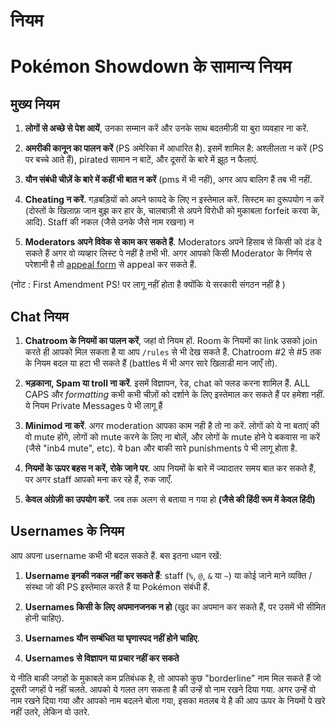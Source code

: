 # नियम

# Pokémon Showdown के सामान्य नियम

## मुख्य नियम

1. **लोगों से अच्छे से पेश आयें**, उनका सम्मान करें और उनके साथ बदतमीज़ी या बुरा व्यवहार ना करें.

2. **अमरीकी कानून का पालन करें** (PS अमेरिका में आधारित है). इसमें शामिल है: अश्लीलता न करें (PS पर बच्चे आते हैं), pirated सामान न बाटें, और दूसरों के बारे में झूठ न फैलाएं.

3. **यौन संबंधी चीज़ें के बारे में कहीं भी बात न करें** (pms में भी नहीं), अगर आप बालिग हैं तब भी नहीं.

4. **Cheating न करें**. गड़बड़ियों को अपने फायदे के लिए न इस्तेमाल करें. सिस्टम का दुरूपयोग न करें (दोस्तों के खिलाफ़ जान बुझ कर हार के, चालबाज़ी से अपने विरोधी को मुकाबला forfeit करवा के, आदि). Staff की नकल (जैसे उनके जैसे नाम रखना) न 

5. **Moderators अपने विवेक से काम कर सकते हैं**. Moderators अपने हिसाब से किसी को दंड दे सकते हैं अगर वो व्यव्हार लिस्ट पे नहीं है तभी भी. अगर आपको किसी Moderator के निर्णय से परेशानी है तो [appeal form](https://play.pokemonshowdown.com/view-help-request--appeal) से appeal कर सकते हैं.

(नोट : First Amendment PS! पर लागू नहीं होता है क्योंकि ये सरकारी संगठन नहीं है )

## Chat नियम

1. **Chatroom के नियमों का पालन करें**, जहां वो नियम हों. Room के नियमों का link उसको join करते ही आपको मिल सकता है या आप `/rules` से भी देख सकते हैं. Chatroom #2 से #5 तक के नियम बदल या हटा भी सकते हैं (battles में भी अगर सारे खिलाडी मान जाएँ तो).

2. **भड़काना, Spam या troll ना करें**. इसमें विज्ञापन, रेड, chat को फ्लड करना शामिल हैं. ALL CAPS और <i>formatting</i> कभी कभी चीज़ों को दर्शाने के लिए इस्तेमाल कर सकते हैं पर हमेशा नहीं. ये नियम Private Messages पे भी लागू हैं

3. **Minimod ना करें**. अगर moderation आपका काम नही है तो ना करें. लोगों को ये ना बताएं की वो mute होंगे, लोगों को mute करने के लिए ना बोलें, और लोगों के mute होने पे बकवास ना करें (जैसे "inb4 mute", etc). ये ban और बाकी सारे punishments पे भी लागू होता है.

4. **नियमों के ऊपर बहस न करें, रोके जाने पर**. आप नियमों के बारे में ज्यादातर समय बात कर सकते हैं, पर अगर staff आपको मना कर रहे हैं, रुक जाएँ.

5. **केवल अंग्रेज़ी का उपयोग करें**. जब तक अलग से बताया न गया हो **(जैसे की हिंदी रूम में केवल हिंदी)**

## Usernames के नियम

आप अपना username कभी भी बदल सकते हैं. बस इतना ध्यान रखें:

1. **Username इनकी नकल नहीं कर सकते हैं**: staff (`%`, `@`, `&` या `~`) या कोई जाने माने व्यक्ति / संस्था जो की PS इस्तेमाल करते हैं या Pokémon संबंधी हैं.

2. **Usernames किसी के लिए अपमानजनक न हो** (खुद का अपमान कर सकते हैं, पर उसमें भी सीमित होनी चाहिए).

3. **Usernames यौन सम्बंधित या घृणास्पद नहीं होने चाहिए**.

4. **Usernames से विज्ञापन या प्रचार नहीं कर सकते**

ये नीति बाकी जगहों के मुकाबले कम प्रतिबंधक है, तो आपको कुछ "borderline" नाम मिल सकते हैं जो दूसरी जगहों पे नहीं चलते. आपको ये गलत लग सकता है की उन्हें वो नाम रखने दिया गया. अगर उन्हें वो नाम रखने दिया गया और आपको नाम बदलने बोला गया, इसका मतलब ये है की आप ऊपर के नियमों पे खरे नहीं उतरे, लेकिन वो उतरे.
